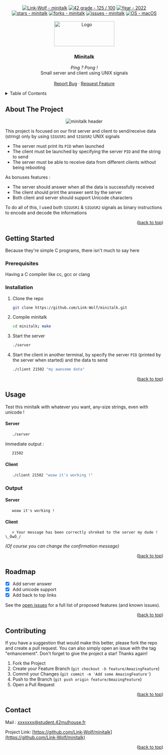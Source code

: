 <div id="top"></div>

<div align="center">
	<a href="https://github.com/Link-Wolf/minitalk" title="Go to GitHub repo"><img src="https://img.shields.io/static/v1?label=Link-Wolf&message=minitalk&color=blue&logo=github&style=for-the-badge" alt="Link-Wolf - minitalk"></a>
	<a href="https://"><img src="https://img.shields.io/badge/42_grade-125_%2F_100-2ea44f?style=for-the-badge" alt="42 grade - 125 / 100"></a>
	<a href="https://"><img src="https://img.shields.io/badge/Year-2022-ffad9b?style=for-the-badge" alt="Year - 2022"></a>
	<a href="https://github.com/Link-Wolf/minitalk/stargazers"><img src="https://img.shields.io/github/stars/Link-Wolf/minitalk?style=for-the-badge&color=yellow" alt="stars - minitalk"></a>
	<a href="https://github.com/Link-Wolf/minitalk/network/members"><img src="https://img.shields.io/github/forks/Link-Wolf/minitalk?style=for-the-badge&color=lightgray" alt="forks - minitalk"></a>
	<a href="https://github.com/Link-Wolf/minitalk/issues"><img src="https://img.shields.io/github/issues/Link-Wolf/minitalk?style=for-the-badge&color=orange" alt="issues - minitalk"></a>
	<a href="https://www.apple.com/macos/" title="Go to Apple homepage"><img src="https://img.shields.io/badge/OS-macOS-blue?logo=apple&logoColor=white&style=for-the-badge&color=9cf" alt="OS - macOS"></a>
</div>

<!-- PROJECT LOGO -->
<br />
<div align="center">
  <a>
    <img src="https://www.42mulhouse.fr/wp-content/uploads/2022/06/logo-42-Mulhouse-white.svg" alt="Logo" width="192" height="80">
  </a>

  <h3 align="center">Minitalk</h3>

  <p align="center">
	  <em>Ping ? Pong !</em><br/>
    Small server and client using UNIX signals
    <br />
    <br />
    <a href="https://github.com/Link-Wolf/minitalk/issues">Report Bug</a>
    ·
    <a href="https://github.com/Link-Wolf/minitalk/issues">Request Feature</a>
  </p>
</div>


<!-- TABLE OF CONTENTS -->
<details>
  <summary>Table of Contents</summary>
  <ol>
    <li>
      <a href="#about-the-project">About The Project</a>
    </li>
    <li>
      <a href="#getting-started">Getting Started</a>
      <ul>
        <li><a href="#prerequisites">Prerequisites</a></li>
        <li><a href="#installation">Installation</a></li>
      </ul>
    </li>
    <li><a href="#usage">Usage</a></li>
    <li><a href="#roadmap">Roadmap</a></li>
    <li><a href="#contributing">Contributing</a></li>
    <li><a href="#contact">Contact</a></li>
  </ol>
</details>



<!-- ABOUT THE PROJECT -->
## About The Project

<div align="center">
  <a>
    <img src="https://media.discordapp.net/attachments/453159761639112706/998567627825889310/unknown.png" alt="minitalk header">
  </a>
</div>

This project is focused on our first server and client to send/receive data (string) only by using `SIGUSR1` and `SIGUSR2` UNIX signals <br />
- The server must print its `PID` when launched
- The client must be launched by specifying the server `PID` and the string to send
- The server must be able to receive data from different clients without being rebooting

As bonuses features : <br />
- The server should answer when all the data is successfully received
- The client should print the answer sent by the server
- Both client and server should support Unicode characters

To do all of this, I used both <code>SIGUSR1</code> & <code>SIGUSR2</code> signals as binary instructions to encode and decode the informations

<p align="right">(<a href="#top">back to top</a>)</p>

<!-- GETTING STARTED -->
## Getting Started

Because they're simple C programs, there isn't much to say here

### Prerequisites

Having a C compiler like cc, gcc or clang

### Installation

1. Clone the repo
   ```sh
   git clone https://github.com/Link-Wolf/minitalk.git
   ```
2. Compile minitalk
   ```sh
   cd minitalk; make
   ```
3. Start the server
   ```sh
   ./server
   ```
4. Start the client in another terminal, by specify the server `PID` (printed by the server when started) and the data to send
   ```sh
   ./client 21502 "my awesome data"
   ```

<p align="right">(<a href="#top">back to top</a>)</p>



<!-- USAGE EXAMPLES -->
## Usage

Test this minitalk with whatever you want, any-size strings, even with unicode !

#### Server
```sh
   ./server
```
Immediate output :
```sh
   21502
```
#### Client
```sh
   ./client 21502 "woaw it's working !"
```

### Output

#### Server
```
   woaw it's working !
```
#### Client
```
   > Your message has been correctly shreked to the server my dude ! \_ÒwÓ_/
```
*(Of course you can change the confirmation message)*

<p align="right">(<a href="#top">back to top</a>)</p>



<!-- ROADMAP -->
## Roadmap

- [x] Add server answer
- [x] Add unicode support
- [x] Add back to top links

See the [open issues](https://github.com/Link-Wolf/minitalk/issues) for a full list of proposed features (and known issues).

<p align="right">(<a href="#top">back to top</a>)</p>



<!-- CONTRIBUTING -->
## Contributing

If you have a suggestion that would make this better, please fork the repo and create a pull request. You can also simply open an issue with the tag "enhancement".
Don't forget to give the project a star! Thanks again!

1. Fork the Project
2. Create your Feature Branch (`git checkout -b feature/AmazingFeature`)
3. Commit your Changes (`git commit -m 'Add some AmazingFeature'`)
4. Push to the Branch (`git push origin feature/AmazingFeature`)
5. Open a Pull Request

<p align="right">(<a href="#top">back to top</a>)</p>

<!-- CONTACT -->
## Contact

Mail : xxxxxxx@student.42mulhouse.fr

Project Link: [https://github.com/Link-Wolf/minitalk](https://github.com/Link-Wolf/minitalk)

<p align="right">(<a href="#top">back to top</a>)</p>
